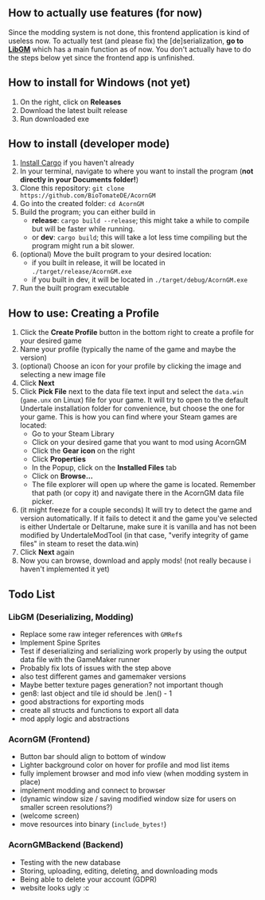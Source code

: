 [//]: # (# AcornGM - A GameMaker Mod Manager)


## How to actually use features (for now)
Since the modding system is not done, this frontend application is kind of useless now.
To actually test (and please fix) the \[de\]serialization,
**go to [LibGM](https://github.com/BioTomateDE/LibGM)** which has a main function as of now.
You don't actually have to do the steps below yet since the frontend app is unfinished.


## How to install for Windows (not yet)
1. On the right, click on **Releases**
2. Download the latest built release
3. Run downloaded exe

## How to install (developer mode)
1. [Install Cargo](https://doc.rust-lang.org/cargo/getting-started/installation.html) if you haven't already
2. In your terminal, navigate to where you want to install the program (**not directly in your Documents folder!**)
3. Clone this repository: `git clone https://github.com/BioTomateDE/AcornGM`
4. Go into the created folder: `cd AcornGM`
5. Build the program; you can either build in
    - **release**: `cargo build --release`; this might take a while to compile but will be faster while running.
    - or **dev**: `cargo build`; this will take a lot less time compiling but the program might run a bit slower.
6. (optional) Move the built program to your desired location:
    - if you built in release, it will be located in `./target/release/AcornGM.exe`
    - if you built in dev, it will be located in `./target/debug/AcornGM.exe`
7. Run the built program executable


## How to use: Creating a Profile
1. Click the **Create Profile** button in the bottom right to create a profile for your desired game
2. Name your profile (typically the name of the game and maybe the version)
3. (optional) Choose an icon for your profile by clicking the image and selecting a new image file
4. Click **Next**
5. Click **Pick File** next to the data file text input and select 
the `data.win` (`game.unx` on Linux) file for your game. It will try to open
to the default Undertale installation folder for convenience, but choose the one for your game.
This is how you can find where your Steam games are located: 
   - Go to your Steam Library
   - Click on your desired game that you want to mod using AcornGM
   - Click the **Gear icon** on the right
   - Click **Properties**
   - In the Popup, click on the **Installed Files** tab
   - Click on **Browse...**
   - The file explorer will open up where the game is located.
   Remember that path (or copy it) and navigate there in the AcornGM data file picker.
6. (it might freeze for a couple seconds) It will try to detect the game and version 
automatically. If it fails to detect it and the game you've selected is either Undertale or Deltarune,
make sure it is vanilla and has not been modified by UndertaleModTool (in that case, 
"verify integrity of game files" in steam to reset the data.win)
7. Click **Next** again
8. Now you can browse, download and apply mods! (not really because i haven't implemented it yet)



## Todo List
### LibGM (Deserializing, Modding)
- Replace some raw integer references with `GMRef`s
- Implement Spine Sprites
- Test if deserializing and serializing work properly by using the output data file with the GameMaker runner
- Probably fix lots of issues with the step above
- also test different games and gamemaker versions
- Maybe better texture pages generation? not important though
- gen8: last object and tile id should be .len() - 1
- good abstractions for exporting mods
- create all structs and functions to export all data
- mod apply logic and abstractions

### AcornGM (Frontend)
- Button bar should align to bottom of window
- Lighter background color on hover for profile and mod list items
- fully implement browser and mod info view (when modding system in place)
- implement modding and connect to browser
- (dynamic window size / saving modified window size for users on smaller screen resolutions?)
- (welcome screen)
- move resources into binary (`include_bytes!`)

### AcornGMBackend (Backend)
- Testing with the new database
- Storing, uploading, editing, deleting, and downloading mods
- Being able to delete your account (GDPR)
- website looks ugly :c

